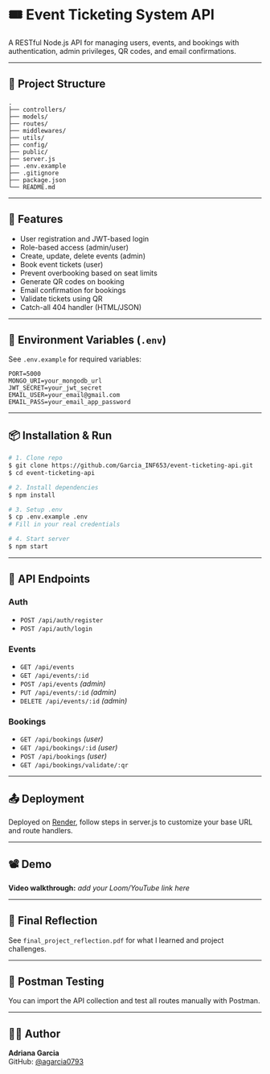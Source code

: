 # 🎟️ Event Ticketing System API

A RESTful Node.js API for managing users, events, and bookings with authentication, admin privileges, QR codes, and email confirmations.

---

## 📁 Project Structure
```
.
├── controllers/
├── models/
├── routes/
├── middlewares/
├── utils/
├── config/
├── public/
├── server.js
├── .env.example
├── .gitignore
├── package.json
└── README.md
```

---

## 🚀 Features
- User registration and JWT-based login
- Role-based access (admin/user)
- Create, update, delete events (admin)
- Book event tickets (user)
- Prevent overbooking based on seat limits
- Generate QR codes on booking
- Email confirmation for bookings
- Validate tickets using QR
- Catch-all 404 handler (HTML/JSON)

---

## 🔐 Environment Variables (`.env`)
See `.env.example` for required variables:
```
PORT=5000
MONGO_URI=your_mongodb_url
JWT_SECRET=your_jwt_secret
EMAIL_USER=your_email@gmail.com
EMAIL_PASS=your_email_app_password
```

---

## 📦 Installation & Run
```bash
# 1. Clone repo
$ git clone https://github.com/Garcia_INF653/event-ticketing-api.git
$ cd event-ticketing-api

# 2. Install dependencies
$ npm install

# 3. Setup .env
$ cp .env.example .env
# Fill in your real credentials

# 4. Start server
$ npm start
```

---

## 🔗 API Endpoints
### Auth
- `POST /api/auth/register`
- `POST /api/auth/login`

### Events
- `GET /api/events`
- `GET /api/events/:id`
- `POST /api/events` *(admin)*
- `PUT /api/events/:id` *(admin)*
- `DELETE /api/events/:id` *(admin)*

### Bookings
- `GET /api/bookings` *(user)*
- `GET /api/bookings/:id` *(user)*
- `POST /api/bookings` *(user)*
- `GET /api/bookings/validate/:qr`

---

## 📤 Deployment
Deployed on [Render](https://event-ticketing-system-fblm.onrender.com), follow steps in server.js to customize your base URL and route handlers.

---

## 📽️ Demo
**Video walkthrough:** _add your Loom/YouTube link here_

---

## 📄 Final Reflection
See `final_project_reflection.pdf` for what I learned and project challenges.

---

## 🧪 Postman Testing
You can import the API collection and test all routes manually with Postman.

---

## 🧑‍💻 Author
**Adriana Garcia**  
GitHub: [@agarcia0793](https://github.com/Garcia_INF653)
